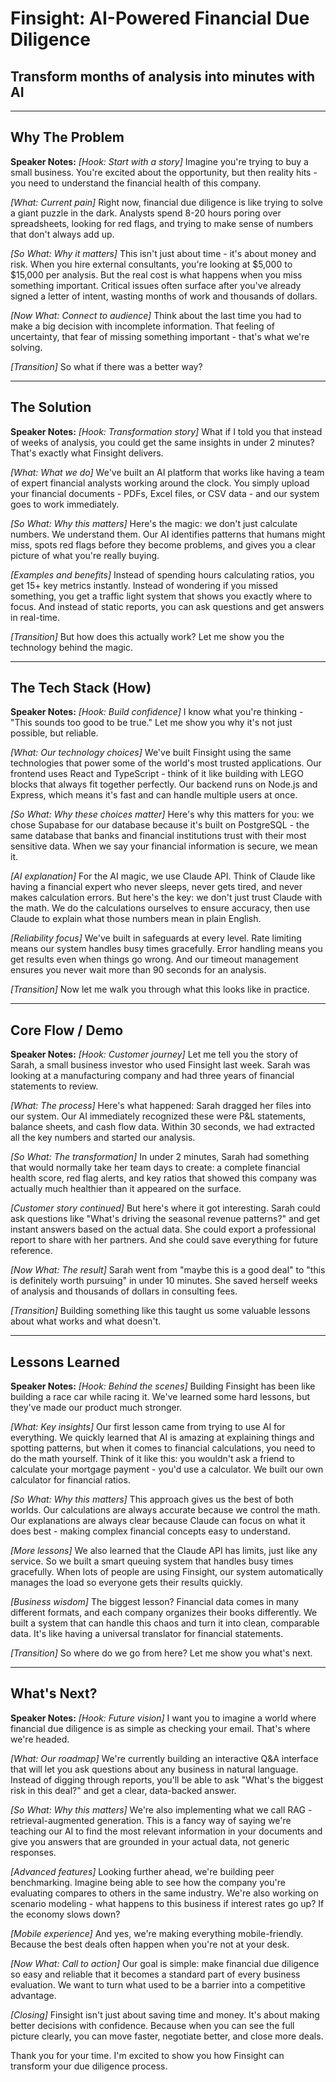 # Finsight: AI-Powered Financial Due Diligence
## Transform months of analysis into minutes with AI

---

## Why The Problem

**Speaker Notes:** 
*[Hook: Start with a story]* Imagine you're trying to buy a small business. You're excited about the opportunity, but then reality hits - you need to understand the financial health of this company. 

*[What: Current pain]* Right now, financial due diligence is like trying to solve a giant puzzle in the dark. Analysts spend 8-20 hours poring over spreadsheets, looking for red flags, and trying to make sense of numbers that don't always add up.

*[So What: Why it matters]* This isn't just about time - it's about money and risk. When you hire external consultants, you're looking at $5,000 to $15,000 per analysis. But the real cost is what happens when you miss something important. Critical issues often surface after you've already signed a letter of intent, wasting months of work and thousands of dollars.

*[Now What: Connect to audience]* Think about the last time you had to make a big decision with incomplete information. That feeling of uncertainty, that fear of missing something important - that's what we're solving.

*[Transition]* So what if there was a better way?

---

## The Solution

**Speaker Notes:** 
*[Hook: Transformation story]* What if I told you that instead of weeks of analysis, you could get the same insights in under 2 minutes? That's exactly what Finsight delivers.

*[What: What we do]* We've built an AI platform that works like having a team of expert financial analysts working around the clock. You simply upload your financial documents - PDFs, Excel files, or CSV data - and our system goes to work immediately.

*[So What: Why this matters]* Here's the magic: we don't just calculate numbers. We understand them. Our AI identifies patterns that humans might miss, spots red flags before they become problems, and gives you a clear picture of what you're really buying.

*[Examples and benefits]* Instead of spending hours calculating ratios, you get 15+ key metrics instantly. Instead of wondering if you missed something, you get a traffic light system that shows you exactly where to focus. And instead of static reports, you can ask questions and get answers in real-time.

*[Transition]* But how does this actually work? Let me show you the technology behind the magic.

---

## The Tech Stack (How)

**Speaker Notes:** 
*[Hook: Build confidence]* I know what you're thinking - "This sounds too good to be true." Let me show you why it's not just possible, but reliable.

*[What: Our technology choices]* We've built Finsight using the same technologies that power some of the world's most trusted applications. Our frontend uses React and TypeScript - think of it like building with LEGO blocks that always fit together perfectly. Our backend runs on Node.js and Express, which means it's fast and can handle multiple users at once.

*[So What: Why these choices matter]* Here's why this matters for you: we chose Supabase for our database because it's built on PostgreSQL - the same database that banks and financial institutions trust with their most sensitive data. When we say your financial information is secure, we mean it.

*[AI explanation]* For the AI magic, we use Claude API. Think of Claude like having a financial expert who never sleeps, never gets tired, and never makes calculation errors. But here's the key: we don't just trust Claude with the math. We do the calculations ourselves to ensure accuracy, then use Claude to explain what those numbers mean in plain English.

*[Reliability focus]* We've built in safeguards at every level. Rate limiting means our system handles busy times gracefully. Error handling means you get results even when things go wrong. And our timeout management ensures you never wait more than 90 seconds for an analysis.

*[Transition]* Now let me walk you through what this looks like in practice.

---

## Core Flow / Demo

**Speaker Notes:** 
*[Hook: Customer journey]* Let me tell you the story of Sarah, a small business investor who used Finsight last week. Sarah was looking at a manufacturing company and had three years of financial statements to review.

*[What: The process]* Here's what happened: Sarah dragged her files into our system. Our AI immediately recognized these were P&L statements, balance sheets, and cash flow data. Within 30 seconds, we had extracted all the key numbers and started our analysis.

*[So What: The transformation]* In under 2 minutes, Sarah had something that would normally take her team days to create: a complete financial health score, red flag alerts, and key ratios that showed this company was actually much healthier than it appeared on the surface.

*[Customer story continued]* But here's where it got interesting. Sarah could ask questions like "What's driving the seasonal revenue patterns?" and get instant answers based on the actual data. She could export a professional report to share with her partners. And she could save everything for future reference.

*[Now What: The result]* Sarah went from "maybe this is a good deal" to "this is definitely worth pursuing" in under 10 minutes. She saved herself weeks of analysis and thousands of dollars in consulting fees.

*[Transition]* Building something like this taught us some valuable lessons about what works and what doesn't.

---

## Lessons Learned

**Speaker Notes:** 
*[Hook: Behind the scenes]* Building Finsight has been like building a race car while racing it. We've learned some hard lessons, but they've made our product much stronger.

*[What: Key insights]* Our first lesson came from trying to use AI for everything. We quickly learned that AI is amazing at explaining things and spotting patterns, but when it comes to financial calculations, you need to do the math yourself. Think of it like this: you wouldn't ask a friend to calculate your mortgage payment - you'd use a calculator. We built our own calculator for financial ratios.

*[So What: Why this matters]* This approach gives us the best of both worlds. Our calculations are always accurate because we control the math. Our explanations are always clear because Claude can focus on what it does best - making complex financial concepts easy to understand.

*[More lessons]* We also learned that the Claude API has limits, just like any service. So we built a smart queuing system that handles busy times gracefully. When lots of people are using Finsight, our system automatically manages the load so everyone gets their results quickly.

*[Business wisdom]* The biggest lesson? Financial data comes in many different formats, and each company organizes their books differently. We built a system that can handle this chaos and turn it into clean, comparable data. It's like having a universal translator for financial statements.

*[Transition]* So where do we go from here? Let me show you what's next.

---

## What's Next?

**Speaker Notes:** 
*[Hook: Future vision]* I want you to imagine a world where financial due diligence is as simple as checking your email. That's where we're headed.

*[What: Our roadmap]* We're currently building an interactive Q&A interface that will let you ask questions about any business in natural language. Instead of digging through reports, you'll be able to ask "What's the biggest risk in this deal?" and get a clear, data-backed answer.

*[So What: Why this matters]* We're also implementing what we call RAG - retrieval-augmented generation. This is a fancy way of saying we're teaching our AI to find the most relevant information in your documents and give you answers that are grounded in your actual data, not generic responses.

*[Advanced features]* Looking further ahead, we're building peer benchmarking. Imagine being able to see how the company you're evaluating compares to others in the same industry. We're also working on scenario modeling - what happens to this business if interest rates go up? If the economy slows down?

*[Mobile experience]* And yes, we're making everything mobile-friendly. Because the best deals often happen when you're not at your desk.

*[Now What: Call to action]* Our goal is simple: make financial due diligence so easy and reliable that it becomes a standard part of every business evaluation. We want to turn what used to be a barrier into a competitive advantage.

*[Closing]* Finsight isn't just about saving time and money. It's about making better decisions with confidence. Because when you can see the full picture clearly, you can move faster, negotiate better, and close more deals.

Thank you for your time. I'm excited to show you how Finsight can transform your due diligence process.
